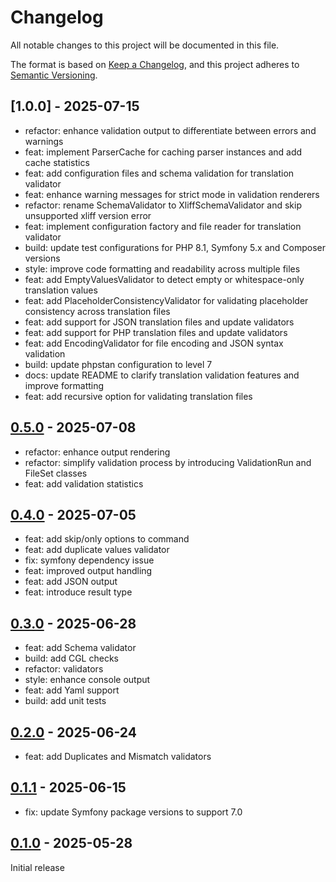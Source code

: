 # Changelog

All notable changes to this project will be documented in this file.

The format is based on [Keep a Changelog](https://keepachangelog.com/en/1.0.0/),
and this project adheres to [Semantic Versioning](https://semver.org/spec/v2.0.0.html).

## [1.0.0] - 2025-07-15

- refactor: enhance validation output to differentiate between errors and warnings
- feat: implement ParserCache for caching parser instances and add cache statistics
- feat: add configuration files and schema validation for translation validator
- feat: enhance warning messages for strict mode in validation renderers
- refactor: rename SchemaValidator to XliffSchemaValidator and skip unsupported xliff version error
- feat: implement configuration factory and file reader for translation validator
- build: update test configurations for PHP 8.1, Symfony 5.x and Composer versions
- style: improve code formatting and readability across multiple files
- feat: add EmptyValuesValidator to detect empty or whitespace-only translation values
- feat: add PlaceholderConsistencyValidator for validating placeholder consistency across translation files
- feat: add support for JSON translation files and update validators
- feat: add support for PHP translation files and update validators
- feat: add EncodingValidator for file encoding and JSON syntax validation
- build: update phpstan configuration to level 7
- docs: update README to clarify translation validation features and improve formatting
- feat: add recursive option for validating translation files

## [0.5.0] - 2025-07-08

- refactor: enhance output rendering
- refactor: simplify validation process by introducing ValidationRun and FileSet classes
- feat: add validation statistics

## [0.4.0] - 2025-07-05

- feat: add skip/only options to command
- feat: add duplicate values validator
- fix: symfony dependency issue
- feat: improved output handling
- feat: add JSON output
- feat: introduce result type

## [0.3.0] - 2025-06-28

- feat: add Schema validator
- build: add CGL checks
- refactor: validators
- style: enhance console output
- feat: add Yaml support
- build: add unit tests

## [0.2.0] - 2025-06-24

- feat: add Duplicates and Mismatch validators

## [0.1.1] - 2025-06-15

- fix: update Symfony package versions to support 7.0

## [0.1.0] - 2025-05-28

Initial release

[0.5.0]: https://github.com/move-elevator/composer-translation-validator/compare/0.5.0...1.0.0
[0.5.0]: https://github.com/move-elevator/composer-translation-validator/compare/0.4.0...0.5.0
[0.4.0]: https://github.com/move-elevator/composer-translation-validator/compare/0.3.0...0.4.0
[0.3.0]: https://github.com/move-elevator/composer-translation-validator/compare/0.2.0...0.3.0
[0.2.0]: https://github.com/move-elevator/composer-translation-validator/compare/0.1.1...0.2.0
[0.1.1]: https://github.com/move-elevator/composer-translation-validator/compare/0.1.0...0.1.1
[0.1.0]: https://github.com/move-elevator/composer-translation-validator/tree/0.1.0
